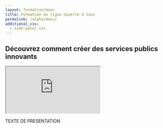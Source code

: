 ```yaml
---
layout: formation/mooc
title: Formation en ligne ouverte à tous
permalink: /alpha/mooc/
additional_css:
  - side-panel.css
---
```


## Découvrez comment créer des services publics innovants

<div class="mooc-iframe-center">
  <div class="mooc-iframe-container">
    <iframe src="https://www.dailymotion.com/embed/video/x6xkiku" allowfullscreen></iframe>
  </div>
</div>

TEXTE DE PRESENTATION
